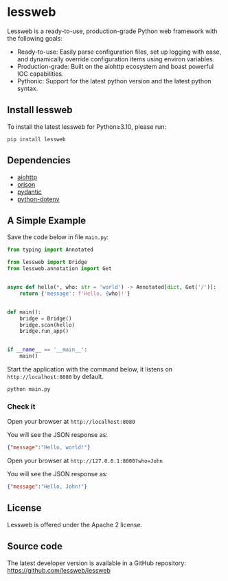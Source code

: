 # lessweb

Lessweb is a ready-to-use, production-grade Python web framework with the following goals:

* Ready-to-use: Easily parse configuration files, set up logging with ease, and dynamically override configuration items using environ variables.
* Production-grade: Built on the aiohttp ecosystem and boast powerful IOC capabilities.
* Pythonic: Support for the latest python version and the latest python syntax.

## Install lessweb

To install the latest lessweb for Python≥3.10, please run:

```shell
pip install lessweb
```

## Dependencies

- [aiohttp](https://github.com/aio-libs/aiohttp)
- [orjson](https://github.com/ijl/orjson)
- [pydantic](https://github.com/pydantic/pydantic)
- [python-dotenv](https://github.com/theskumar/python-dotenv)

## A Simple Example

Save the code below in file `main.py`:

```python
from typing import Annotated

from lessweb import Bridge
from lessweb.annotation import Get


async def hello(*, who: str = 'world') -> Annotated[dict, Get('/')]:
    return {'message': f'Hello, {who}!'}


def main():
    bridge = Bridge()
    bridge.scan(hello)
    bridge.run_app()


if __name__ == '__main__':
    main()
```

Start the application with the command below, it listens on `http://localhost:8080` by default.

```shell
python main.py
```

### Check it

Open your browser at `http://localhost:8080`

You will see the JSON response as:

```json
{"message":"Hello, world!"}
```

Open your browser at `http://127.0.0.1:8000?who=John`

You will see the JSON response as:

```json
{"message":"Hello, John!"}
```

## License

Lessweb is offered under the Apache 2 license.

## Source code

The latest developer version is available in a GitHub repository: https://github.com/lessweb/lessweb

